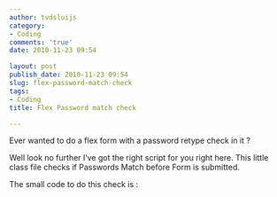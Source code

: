 ```yaml
---
author: tvdsluijs
category:
- Coding
comments: 'true'
date: 2010-11-23 09:54

layout: post
publish_date: 2010-11-23 09:54
slug: flex-password-match-check
tags:
- Coding
title: Flex Password match check

---
```

Ever wanted to do a flex form with a password retype check in it ?  
  
  
Well look no further I‘ve got the right script for you right here. This little
class file checks if Passwords Match before Form is submitted.  
  
  
  
  
  
  
The small code to do this check is :

